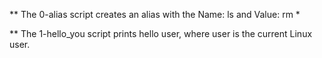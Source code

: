 ** The 0-alias script creates an alias with the Name: ls and Value: rm *

** The 1-hello_you script prints hello user, where user is the current Linux user.

